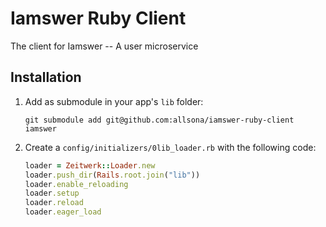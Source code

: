 # Iamswer Ruby Client

The client for Iamswer -- A user microservice

## Installation

1. Add as submodule in your app's `lib` folder:

   ```
   git submodule add git@github.com:allsona/iamswer-ruby-client iamswer
   ```

2. Create a `config/initializers/0lib_loader.rb` with the following code:

   ```ruby
   loader = Zeitwerk::Loader.new
   loader.push_dir(Rails.root.join("lib"))
   loader.enable_reloading
   loader.setup
   loader.reload
   loader.eager_load
   ```
